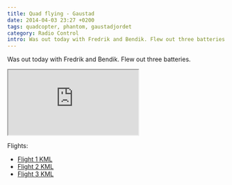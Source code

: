 ```yaml
---
title: Quad flying - Gaustad
date: 2014-04-03 23:27 +0200
tags: quadcopter, phantom, gaustadjordet
category: Radio Control
intro: Was out today with Fredrik and Bendik. Flew out three batteries.
---
```


Was out today with Fredrik and Bendik. Flew out three batteries.

<div class="ratio ratio-16x9">
  <iframe src="https://www.youtube.com/embed/Tf2Um3IaJnE" title="title" allow="accelerometer; autoplay; clipboard-write; encrypted-media; gyroscope; picture-in-picture" allowfullscreen></iframe>
</div>

Flights:

- [Flight 1 KML](/images/posts/2014/04/m1.kml)
- [Flight 2 KML](/images/posts/2014/04/m2.kml)
- [Flight 3 KML](/images/posts/2014/04/m3.kml)
